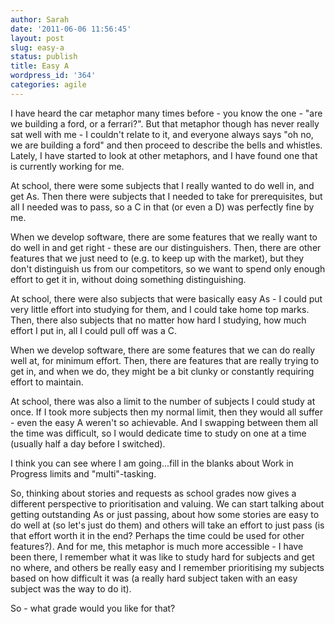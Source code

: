 ```yaml
---
author: Sarah
date: '2011-06-06 11:56:45'
layout: post
slug: easy-a
status: publish
title: Easy A
wordpress_id: '364'
categories: agile
---
```


I have heard the car metaphor many times before - you know the one - "are we building a ford, or a ferrari?". But that metaphor though has never really sat well with me - I couldn't relate to it, and everyone always says "oh no, we are building a ford" and then proceed to describe the bells and whistles. Lately, I have started to look at other metaphors, and I have found one that is currently working for me.

At school, there were some subjects that I really wanted to do well in, and get As. Then there were subjects that I needed to take for prerequisites, but all I needed was to pass, so a C in that (or even a D) was perfectly fine by me. 

When we develop software, there are some features that we really want to do well in and get right - these are our distinguishers. Then, there are other features that we just need to (e.g. to keep up with the market), but they don't distinguish us from our competitors, so we want to spend only enough effort to get it in, without doing something distinguishing.

At school, there were also subjects that were basically easy As - I could put very little effort into studying for them, and I could take home top marks. Then, there also subjects that no matter how hard I studying, how much effort I put in, all I could pull off was a C.

When we develop software, there are some features that we can do really well at, for minimum effort. Then, there are features that are really trying to get in, and when we do, they might be a bit clunky or constantly requiring effort to maintain.

At school, there was also a limit to the number of subjects I could study at once. If I took more subjects then my normal limit, then they would all suffer - even the easy A weren't so achievable. And I swapping between them all the time was difficult, so I would dedicate time to study on one at a time (usually half a day before I switched).

I think you can see where I am going...fill in the blanks about Work in Progress limits and "multi"-tasking.

So, thinking about stories and requests as school grades now gives a different perspective to prioritisation and valuing. We can start talking about getting outstanding As or just passing, about how some stories are easy to do well at (so let's just do them) and others will take an effort to just pass (is that effort worth it in the end? Perhaps the time could be used for other features?). And for me, this metaphor is much more accessible - I have been there, I remember what it was like to study hard for subjects and get no where, and others be really easy and I remember prioritising my subjects based on how difficult it was (a really hard subject taken with an easy subject was the way to do it).

So - what grade would you like for that?
